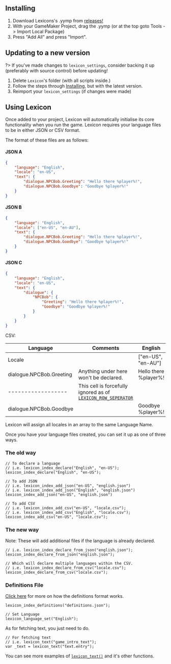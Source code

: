 ## Installing
1. Download Lexicons's .yymp from [releases!](https://github.com/tabularelf/lexicon/releases)
2. With your GameMaker Project, drag the .yymp (or at the top goto Tools -> Import Local Package)
3. Press "Add All" and press "Import".

## Updating to a new version
?> If you've made changes to `lexicon_settings`, consider backing it up (preferably with source control) before updating!

1. Delete `Lexicon`'s folder (with all scripts inside.)
2. Follow the steps through [Installing](#installing), but with the latest version.
3. Reimport your `lexicon_settings` (if changes were made)

## Using Lexicon
Once added to your project, Lexicon will automatically initialise its core functionality when you run the game.
Lexicon requires your language files to be in either JSON or CSV format. 

The format of these files are as follows:

<!-- tabs:start -->

#### **JSON A**

```json
{
	"language": "English",
	"locale": "en-US",
	"text": {
		"dialogue.NPCBob.Greeting": "Hello there %player%!",
		"dialogue.NPCBob.Goodbye": "Goodbye %player%!"
	}
}
```

#### **JSON B**

```json
{
	"language": "English",
	"locale": ["en-US", "en-AU"],
	"text": {
		"dialogue.NPCBob.Greeting": "Hello there %player%!",
		"dialogue.NPCBob.Goodbye": "Goodbye %player%!"
	}
}
```

#### **JSON C**

```json
{
	"language": "English",
	"locale": "en-US",
	"text": {
		"dialogue": {
			"NPCBob": {
				"Greeting": "Hello there %player%!",
				"Goodbye": "Goodbye %player%!"
			}
		}
	}
}
```

<!-- tabs:end -->

CSV:

| Language | Comments | English | French |
|------|------|------|------|
| Locale |  | ["en-US", "en-AU"] |  |
| dialogue.NPCBob.Greeting | Anything under here won't be declared. | Hello there %player%! | TextB |
| ------------------ | This cell is forcefully ignored as of [`LEXICON_ROW_SEPERATOR`](configuration.md) | |
| dialogue.NPCBob.Goodbye | | Goodbye %player%! | TextD |

Lexicon will assign all locales in an array to the same Language Name. 

Once you have your language files created, you can set it up as one of three ways.

<!-- tabs:start -->

### **The old way**

```gml
// To declare a language
// i.e. lexicon_index_declare("English", "en-US");
lexicon_index_declare("English", "en-US");
```

```gml
// To add JSON
// i.e. lexicon_index_add_json("en-US", "english.json")
// i.e. lexicon_index_add_json("English", "english.json")
lexicon_index_add_json("en-US", "english.json")
```

```gml
// To add CSV
// i.e. lexicon_index_add_csv("en-US", "locale.csv");
// i.e. lexicon_index_add_csv("English", "locale.csv");
lexicon_index_add_csv("en-US", "locale.csv");
```

### **The new way**

Note: These will add additional files if the language is already declared.

```gml
// i.e. lexicon_index_declare_from_json("english.json");
lexicon_index_declare_from_json("english.json");
```


```gml
// Which will declare multiple languages within the CSV.
// i.e. lexicon_index_declare_from_csv("locale.csv");
lexicon_index_declare_from_csv("locale.csv");
```

### **Definitions File**

[Click here](definitions.md) for more on how the definitions format works.

```gml
lexicon_index_definitions("definitions.json");
```

<!-- tabs:end -->

```gml
// Set Language
lexicon_language_set("English");
```


As for fetching text, you just need to do.
```gml
// For fetching text
// i.e. lexicon_text("game_intro_text");
var _text = lexicon_text("text.entry");
```

You can see more examples of [`lexicon_text()`](text.md) and it's other functions.